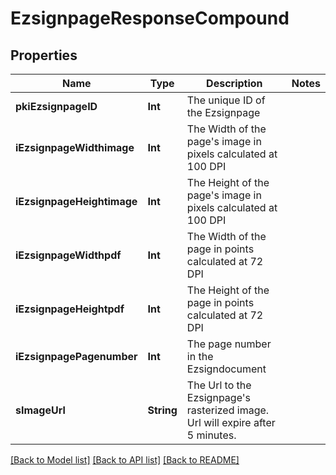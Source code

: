 # EzsignpageResponseCompound

## Properties
Name | Type | Description | Notes
------------ | ------------- | ------------- | -------------
**pkiEzsignpageID** | **Int** | The unique ID of the Ezsignpage | 
**iEzsignpageWidthimage** | **Int** | The Width of the page&#39;s image in pixels calculated at 100 DPI | 
**iEzsignpageHeightimage** | **Int** | The Height of the page&#39;s image in pixels calculated at 100 DPI | 
**iEzsignpageWidthpdf** | **Int** | The Width of the page in points calculated at 72 DPI | 
**iEzsignpageHeightpdf** | **Int** | The Height of the page in points calculated at 72 DPI | 
**iEzsignpagePagenumber** | **Int** | The page number in the Ezsigndocument | 
**sImageUrl** | **String** | The Url to the Ezsignpage&#39;s rasterized image.  Url will expire after 5 minutes. | 

[[Back to Model list]](../README.md#documentation-for-models) [[Back to API list]](../README.md#documentation-for-api-endpoints) [[Back to README]](../README.md)


